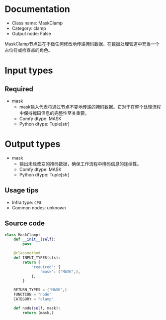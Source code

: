 
# Documentation
- Class name: MaskClamp
- Category: clamp
- Output node: False

MaskClamp节点旨在不做任何修改地传递掩码数据，在数据处理管道中充当一个占位符或检查点的角色。

# Input types
## Required
- mask
    - mask输入代表将通过节点不变地传递的掩码数据。它对于在整个处理流程中保持掩码信息的完整性至关重要。
    - Comfy dtype: MASK
    - Python dtype: Tuple[str]

# Output types
- mask
    - 输出未经改变的掩码数据，确保工作流程中掩码信息的连续性。
    - Comfy dtype: MASK
    - Python dtype: Tuple[str]


## Usage tips
- Infra type: `CPU`
- Common nodes: unknown


## Source code
```python
class MaskClamp:
    def __init__(self):
        pass

    @classmethod
    def INPUT_TYPES(cls):
        return {
            "required": {
                "mask": ("MASK",),
            },
        }

    RETURN_TYPES = ("MASK",)
    FUNCTION = "node"
    CATEGORY = "clamp"

    def node(self, mask):
        return (mask,)

```
